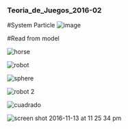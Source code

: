 ### Teoria_de_Juegos_2016-02

#System Particle
![image](https://cloud.githubusercontent.com/assets/8761157/20780521/9cad4852-b749-11e6-8ec6-efa317e7e7d8.png)


#Read from model

![horse](https://cloud.githubusercontent.com/assets/8761157/20253303/192259cc-a9f8-11e6-981e-15c8d0d79d75.png)

![robot](https://cloud.githubusercontent.com/assets/8761157/20253332/70bb4766-a9f8-11e6-9800-1add45a0c556.png)

![sphere](https://cloud.githubusercontent.com/assets/8761157/20253348/92d8e9de-a9f8-11e6-8bf1-abd3486af983.png)

![robot 2](https://cloud.githubusercontent.com/assets/8761157/20253446/791b11c4-a9f9-11e6-9ece-ee94bcd2e9b5.png)

![cuadrado](https://cloud.githubusercontent.com/assets/8761157/20253455/86cc8000-a9f9-11e6-9443-851ae3ce7766.png)


![screen shot 2016-11-13 at 11 25 34 pm](https://cloud.githubusercontent.com/assets/8761157/20253392/090d3d30-a9f9-11e6-9f50-602c430db605.png)



